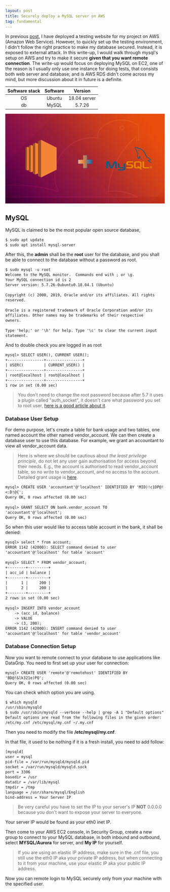 ```yaml
---
layout: post
title: Securely deploy a MySQL server on AWS
tag: fundamental
---
```


In previous [post](https://homelabdefense.com/2019/04/29/configure-nodejs-mongodb-testsite-on-aws/), I have deployed a testing website for my project on AWS (Amazon Web Service). However, to quickly set up the testing environment, I didn't follow the right practice to make my database secured. Instead, it is exposed to external attack. In this write-up, I would walk through mysql's setup on AWS and try to make it secure **given that you want remote connection**. The write-up would focus on deploying MySQL on EC2, one of the reason is I usually only use one instance for doing tests, that consists both web server and database; and is AWS RDS didn't come across my mind, but more discussion about it in future is a definite.

| Software stack | Software | Version |
| :-: | :-: | :-: |
| OS | Ubuntu | 18.04 server |
| db | MySQL | 5.7.26 |

![theme](/assets/img/2019-05-11-secure-deployment-of-mysql-on-aws/theme.png)

## MySQL

MySQL is claimed to be the most popular open source database, 

```shell
$ sudo apt update
$ sudo apt install mysql-server
```

After this, the **admin** shall be the **root** user for the database, and you shall be able to connect to the database without a password as root.

```shell
$ sudo mysql -u root
Welcome to the MySQL monitor.  Commands end with ; or \g.
Your MySQL connection id is 2
Server version: 5.7.26-0ubuntu0.18.04.1 (Ubuntu)

Copyright (c) 2000, 2019, Oracle and/or its affiliates. All rights reserved.

Oracle is a registered trademark of Oracle Corporation and/or its
affiliates. Other names may be trademarks of their respective
owners.

Type 'help;' or '\h' for help. Type '\c' to clear the current input statement.
```

And to double check you are logged in as root

```shell
mysql> SELECT USER(), CURRENT USER();
+----------------+----------------+
| USER()         | CURRENT_USER() |
+----------------+----------------+
| root@localhost | root@localhost |
+----------------+----------------+
1 row in set (0.00 sec)
```

> You don't need to change the root password because after 5.7 it uses a plugin called "auth_socket", it doesn't care what password you set to root user, [here is a good article about it](https://www.percona.com/blog/2016/03/16/change-user-password-in-mysql-5-7-with-plugin-auth_socket/).

### Database User Setup

For demo purpose, let's create a table for bank usage and two tables, one named account the other named vendor_account. We can then create a database user to use this database. For example, we grant an accountant to view all vendor_account data.

> Here is where we should be cautious about *the least privilege principle*, do not let any user gain authorisation for access beyond their needs. E.g., the account is authorised to read vendor_account table, so no write to vendor_account, and no access to the account. Detailed grant usage is [here](https://dev.mysql.com/doc/refman/5.7/en/grant.html).

```shell
mysql> CREATE USER 'accountant'@'localhost' IDENTIFIED BY 'MID)!c1DP@!<:D!@{';
Query OK, 0 rows affected (0.00 sec)

mysql> GRANT SELECT ON bank.vendor_account TO 'accountant'@'localhost';
Query OK, 0 rows affected (0.00 sec)
```

So when this user would like to access table account in the bank, it shall be denied:

```shell
mysql> select * from account;
ERROR 1142 (42000): SELECT command denied to user 'accountant'@'localhost' for table 'account'

mysql> SELECT * FROM vendor_account;
+--------+---------+
| acc_id | balance |
+--------+---------+
|      1 |     200 |
|      2 |     200 |
+--------+---------+
2 rows in set (0.00 sec)

mysql> INSERT INTO vendor_account
    -> (acc_id, balance)
    -> VALUE
    -> (3, 200);
ERROR 1142 (42000): INSERT command denied to user 'accountant'@'localhost' for table 'vendor_account'
```

### Database Connection Setup

Now you want to remote connect to your database to use applications like DataGrip. You need to first set up your user for connection:

```shell
mysql> CREATE USER 'remote'@'remotehost' IDENTIFIED BY 'BD@!&lk321e)PQ';
Query OK, 0 rows affected (0.00 sec)
```

You can check which option you are using.

```shell
$ which mysqld
/usr/sbin/mysqld
$ sudo /usr/sbin/mysqld --verbose --help | grep -A 1 "Default options"
Default options are read from the following files in the given order:
/etc/my.cnf /etc/mysql/my.cnf ~/.my.cnf
```

Then you need to modify the file **/etc/mysql/my.cnf**.

In that file, it used to be nothing if it is a fresh install, you need to add follow:

```shell
[mysqld]
user = mysql
pid-file = /var/run/mysqld/mysqld.pid
socket = /var/run/mysqld/mysqld.sock
port = 3306
basedir = /usr
datadir = /var/lib/mysql
tmpdir = /tmp
language = /usr/share/mysql/English
bind-address = Your Server IP
```

> Be very careful you have to set the IP to your server's IP **NOT** 0.0.0.0 because you don't want to expose your server to everyone.

Your server IP would be found as your eth0 inet IP.

Then come to your AWS EC2 console, in Security Group, create a new group to connect to your MySQL database, in both inbound and outbound, select **MYSQL/Aurora** for server, and **My IP** for yourself.

> If you are using an elastic IP address, make sure in the .cnf file, you still use the eth0 IP aka your private IP address, but when connecting to it from your machine, use your elastic IP aka your public IP address.

Now you can remote login to MySQL securely only from your machine with the specified user.
